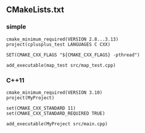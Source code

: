 ## CMakeLists.txt

### simple

```
cmake_minimum_required(VERSION 2.8...3.13)
project(cplusplus_test LANGUAGES C CXX)

SET(CMAKE_CXX_FLAGS "${CMAKE_CXX_FLAGS} -pthread")

add_executable(map_test src/map_test.cpp)
```

### C++11

```
cmake_minimum_required(VERSION 3.10)
project(MyProject)

set(CMAKE_CXX_STANDARD 11)
set(CMAKE_CXX_STANDARD_REQUIRED TRUE)

add_executable(MyProject src/main.cpp)
```

